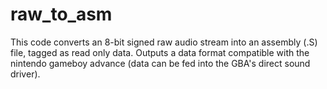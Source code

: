 # raw_to_asm

This code converts an 8-bit signed raw audio stream into an assembly (.S) file, tagged as read only data. Outputs a data format compatible with the nintendo gameboy advance (data can be fed into the GBA's direct sound driver).
